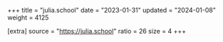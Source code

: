 +++
title = "julia.school"
date = "2023-01-31"
updated = "2024-01-08"
weight = 4125

[extra]
source = "https://julia.school"
ratio = 26
size = 4
+++
